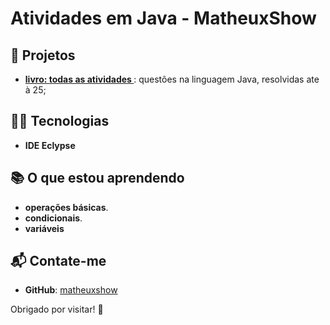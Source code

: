 # Atividades em Java - MatheuxShow


## 🚀 Projetos

- **[livro: todas as atividades ](https://drive.google.com/file/d/1MWTShjGeyGTPoeVImLhxFDcUYBNt2bAB/view?usp=classroom_web&authuser=0)**: questões na linguagem Java, resolvidas ate à 25;


## 🧑‍💻 Tecnologias

- **IDE Eclypse**

## 📚 O que estou aprendendo

- **operações básicas**.
- **condicionais**.
- **variáveis**

## 📬 Contate-me


- **GitHub**: [matheuxshow](https://github.com/matheuxshow)

Obrigado por visitar! 🚀
